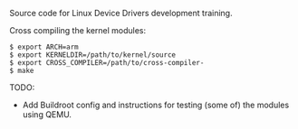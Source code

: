 Source code for Linux Device Drivers development training.

Cross compiling the kernel modules:

```
$ export ARCH=arm
$ export KERNELDIR=/path/to/kernel/source
$ export CROSS_COMPILER=/path/to/cross-compiler-
$ make
```

TODO:

- Add Buildroot config and instructions for testing (some of) the modules
  using QEMU.
